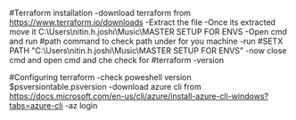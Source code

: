 #Terraform installation 
-download terraform from https://www.terraform.io/downloads
-Extract the file 
-Once its extracted move it C:\Users\nitin.h.joshi\Music\MASTER SETUP FOR ENVS
-Open cmd and run #path  command to check path under for you machine
-run #SETX PATH  "C:\Users\nitin.h.joshi\Music\MASTER SETUP FOR ENVS"
-now close cmd and open cmd and che check for #terraform -version

#Configuring terraform 
 -check poweshell version $psversiontable.psversion
 -download azure cli from https://docs.microsoft.com/en-us/cli/azure/install-azure-cli-windows?tabs=azure-cli
 -az login 